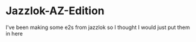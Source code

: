 # Jazzlok-AZ-Edition
I've been making some e2s from jazzlok so I thought I would just put them in here
